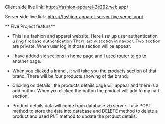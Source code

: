 Client side live link: https://fashion-apparel-2e292.web.app/

Server side live link: https://fashion-apparel-server-five.vercel.app/



** Five Project featurs**

* This is a fashion and apparel website. Here I set up user authentication using firebase authentication There are 4 section in navbar. Two section are private. When user log in those section will be appear.

* I have added six sections in home page and I used router to go to another page.

* When you clicked a  brand , it will take you the products section of that brand. There will be four products showing of the brand.

* Clicking on details , the products details page will appear and there is a add button. When you clicked the button the product will add to my cart section.

* Product details data will come from database via server. I use POST method to store the data into database and DELETE method to delete a product and used PUT method to update the product details.


